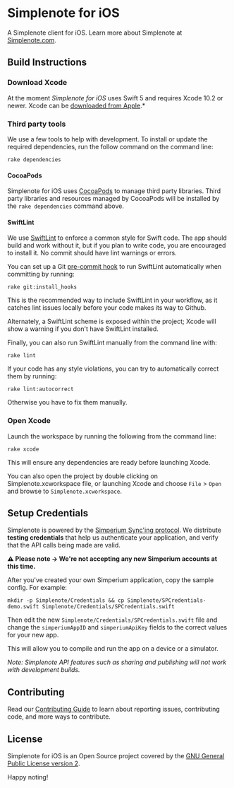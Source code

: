 # Simplenote for iOS
A Simplenote client for iOS. Learn more about Simplenote at [Simplenote.com](https://simplenote.com).

## Build Instructions

### Download Xcode

At the moment *Simplenote for iOS* uses Swift 5 and requires Xcode 10.2 or newer. Xcode can be [downloaded from Apple](https://developer.apple.com/downloads/index.action).*

### Third party tools

We use a few tools to help with development. To install or update the required dependencies, run the follow command on the command line:

`rake dependencies`

#### CocoaPods

Simplenote for iOS uses [CocoaPods](http://cocoapods.org/) to manage third party libraries.
Third party libraries and resources managed by CocoaPods will be installed by the `rake dependencies` command above.

#### SwiftLint

We use [SwiftLint](https://github.com/realm/SwiftLint) to enforce a common style for Swift code. The app should build and work without it, but if you plan to write code, you are encouraged to install it. No commit should have lint warnings or errors.

You can set up a Git [pre-commit hook](https://git-scm.com/book/en/v2/Customizing-Git-Git-Hooks) to run SwiftLint automatically when committing by running:

`rake git:install_hooks`

This is the recommended way to include SwiftLint in your workflow, as it catches lint issues locally before your code makes its way to Github.

Alternately, a SwiftLint scheme is exposed within the project; Xcode will show a warning if you don't have SwiftLint installed.

Finally, you can also run SwiftLint manually from the command line with:

`rake lint`

If your code has any style violations, you can try to automatically correct them by running:

`rake lint:autocorrect`

Otherwise you have to fix them manually.

### Open Xcode

Launch the workspace by running the following from the command line:

`rake xcode`

This will ensure any dependencies are ready before launching Xcode.

You can also open the project by double clicking on Simplenote.xcworkspace file, or launching Xcode and choose `File` > `Open` and browse to `Simplenote.xcworkspace`.


## Setup Credentials

Simplenote is powered by the [Simperium Sync'ing protocol](https://www.simperium.com). We distribute **testing credentials** that help us authenticate your application, and verify that the API calls being made are valid.

**⚠️ Please note → We're not accepting any new Simperium accounts at this time.**

After you've created your own Simperium application, copy the sample config. For example:

```
mkdir -p Simplenote/Credentials && cp Simplenote/SPCredentials-demo.swift Simplenote/Credentials/SPCredentials.swift
```

Then edit the new `Simplenote/Credentials/SPCredentials.swift` file and change the `simperiumAppID` and `simperiumApiKey` fields to the correct values for your new app.

This will allow you to compile and run the app on a device or a simulator.

_Note: Simplenote API features such as sharing and publishing will not work with development builds._


## Contributing

Read our [Contributing Guide](CONTRIBUTING.md) to learn about reporting issues, contributing code, and more ways to contribute.

## License

Simplenote for iOS is an Open Source project covered by the [GNU General Public License version 2](LICENSE.md).

Happy noting!
